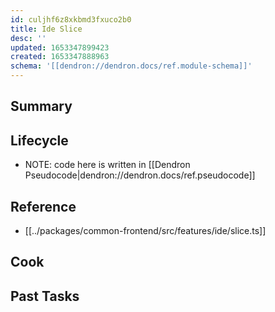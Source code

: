 ```yaml
---
id: culjhf6z8xkbmd3fxuco2b0
title: Ide Slice
desc: ''
updated: 1653347899423
created: 1653347888963
schema: '[[dendron://dendron.docs/ref.module-schema]]'
---
```


## Summary

## Lifecycle

- NOTE: code here is written in [[Dendron Pseudocode|dendron://dendron.docs/ref.pseudocode]]

## Reference
- [[../packages/common-frontend/src/features/ide/slice.ts]]

## Cook

## Past Tasks
